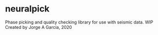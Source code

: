 # neuralpick
Phase picking and quality checking library for use with seismic data.
WIP
Created by Jorge A Garcia, 2020
